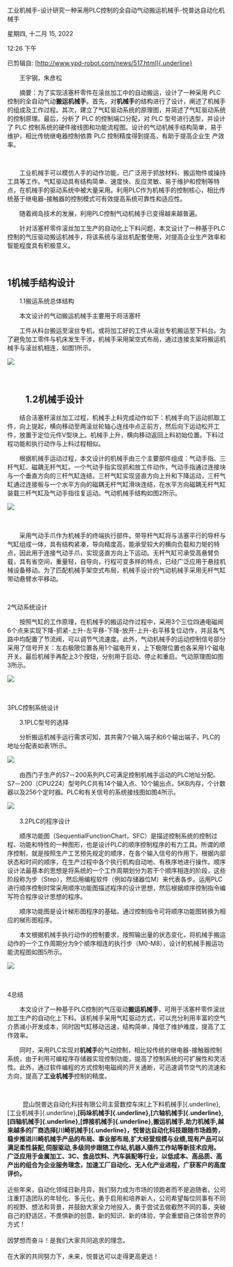 工业机械手-设计研究一种采用PLC控制的全自动气动搬运机械手-悦普达自动化机械手

星期四, 十二月 15, 2022

12:26 下午

已剪辑自: [http://www.ypd-robot.com/news/517.html]{.underline}

　　王宇钢，朱彦松

　　摘要：为了实现活塞杆零件在滚丝加工中的自动搬运，设计了一种采用 PLC 控制的全自动气动**搬运机械手**。首先，对**机械手**的结构进行了设计，阐述了机械手的组成及工作过程。其次，建立了气缸驱动系统的原理图，并简述了气缸驱动系统的控制原理。最后，分析了 PLC 的控制端口分配，对 PLC 型号进行选型，并设计了 PLC 控制系统的硬件接线图和功能流程图。设计的气动机械手结构简单，易于维护，相比传统继电器控制依靠 PLC 控制精度得到提高，有助于提高企业生 产效率。

 

　　工业机械手可以模仿人手的动作功能，已广泛用于抓放材料、搬运物件或操持工具等工作。气缸驱动具有结构简单、速度快、反应灵敏、易于维护和控制等特点，在机械手的驱动系统中被大量采用。利用PLC作为机械手的控制核心，相比传统基于继电器-接触器的控制模式可有效提高系统可靠性和适应性。

　　随着阀岛技术的发展，利用PLC控制气动机械手已变得越来越普遍。

　　针对活塞杆零件滚丝加工生产的自动化上下料问题，本文设计了一种基于PLC控制的气压驱动搬运机械手，将该系统与滚丝机配套使用，对提高企业生产效率和智能程度具有积极意义。

 

1机械手结构设计
---------------

　　1.1搬运系统总体结构

　　本文设计的气动搬运机械手主要用于将活塞杆

　　工件从料台搬运至滚丝专机，或将加工好的工件从滚丝专机搬运至下料台。为了避免加工零件与机床发生干涉，机械手采用架空式布局，通过连接支架将搬运机械手与滚丝机相连，如图1所示。

![](..\..\..\assets\001_工业机械手-设计研究一种采用PLC控制的全自动气动搬运机械手-悦普达自动化机械手_000.png)

 

　　1.2机械手设计
-----------------

　　结合活塞杆滚丝加工过程，机械手上料完成动作如下：机械手向下运动抓取工件，向上提起，横向移动至两滚丝轮轴心连线中点正前方，然后向下运动松开工件，放置于定位元件V型块上。机械手上升，横向移动返回上料初始位置。下料过程功能和执行动作与上料过程相似。

　　根据机械手运动过程，本文设计的机械手由三个主要部件组成：气动手指、三杆气缸、磁耦无杆气缸。一个气动手指实现抓和放工件动作，气动手指通过连接块与一个垂直方向的三杆气缸连结，三杆气缸实现竖直方向上升和下降运动，三杆气缸通过连接板与一个水平方向的磁耦无杆气缸滑块连结，在水平方向磁耦无杆气缸装载三杆气缸及气动手指往复运动。气动机械手结构如图2所示。

![](..\..\..\assets\001_工业机械手-设计研究一种采用PLC控制的全自动气动搬运机械手-悦普达自动化机械手_001.png)

 

　　采用气动手爪作为机械手的终端执行部件。带导杆气缸将与活塞平行的导杆与气缸组成一体，具有结构紧凑，导向精度高，能承受较大的横向负载和力矩的特点，因此用于连接气动手爪，实现竖直方向上下运动。无杆气缸可承受高悬臂负载，具有省空间，重量轻，自导向，行程可变多样的特点，已经广泛应用于悬挂机械设备移动。为了匹配机械手架空式布局，机械手设计的气动机械手采用无杆气缸带动悬臂水平移动。

 

2气动系统设计

　　按照气缸的工作原理，在机械手的搬运动作过程中，采用3个三位四通电磁阀6个点来实现下降-抓紧-上升-左平移-下降-放开-上升-右平移复位动作，并且各气路中均配置了节流阀，可以调节气流速度。此外，气动机械手的运动控制信号部分采用了信号开关：左右极限位置各用1个磁电开关，上下极限位置也各采用1个磁电开关。最后机械手再配上3个按钮，分别用于启动、停止和重启。气动原理图如图3所示。

![](..\..\..\assets\001_工业机械手-设计研究一种采用PLC控制的全自动气动搬运机械手-悦普达自动化机械手_002.png)

 

3PLC控制系统设计

　　3.1PLC型号的选择

　　分析搬运机械手运行需求可知，其共需7个输入端子和6个输出端子，PLC的地址分配表如表1所示。

![](..\..\..\assets\001_工业机械手-设计研究一种采用PLC控制的全自动气动搬运机械手-悦普达自动化机械手_003.png)

　　由西门子生产的S7－200系列PLC可满足控制机械手运动的PLC地址分配。S7－200（CPU224）型号PLC共有14个输入点、10个输出点，5KB内存，个计数器以及256个定时器。PLC和有关信号的系统接线图如图4所示。

![](..\..\..\assets\001_工业机械手-设计研究一种采用PLC控制的全自动气动搬运机械手-悦普达自动化机械手_004.png)

　　3.2PLC的程序设计

　　顺序功能图（SequentialFunctionChart，SFC）是描述控制系统的控制过程、功能和特性的一种图形，也是设计PLC的顺序控制程序的有力工具。所谓的顺序控制，就是按照生产工艺预先规定的顺序，在各个输入信号的作用下，根据内部状态和时间的顺序，在生产过程中各个执行机构自动地、有秩序地进行操作。顺序设计法最基本的思想是将系统的一个工作周期划分为若干个顺序相连的阶段，这些阶段称为步（Step），然后用编程软件（例如存储器位M）来代表各步。运用PLC进行顺序控制时常采用顺序功能图描述程序的设计思想，然后根据顺序控制指令编写符合程序设计思想的程序。

　　顺序功能图是设计梯形图程序的基础，通过控制指令可将顺序功能图转换为相应的梯形图程序。

　　本文根据机械手执行动作的控制要求，按照输出量的状态变化，将机械手搬运动作的一个工作周期分为9个顺序相连的执行步（M0-M8），设计的机械手搬运功能流程图如图5所示。

![](..\..\..\assets\001_工业机械手-设计研究一种采用PLC控制的全自动气动搬运机械手-悦普达自动化机械手_005.png)

 

4总结

　　本文设计了一种基于PLC控制的气压驱动**搬运机械手**，可用于活塞杆零件滚丝加工生产的自动化上下料。该机械手采用气缸驱动方式，可以充分利用丰富的空气介质减小开发成本，同时因气缸移动迅速，结构简单，降低了维护难度，提高了工作效率。

　　同时，采用PLC实现对**机械手**的气动控制，相比较传统的继电器-接触器控制系统，由于利用可编程序存储器实现控制功能，提高了控制系统的可扩展性和灵活性。此外，通过软件编程的方式控制电磁阀的开关通断，可迅速调节空气的流速和方向，提高了**工业机械手**控制的精度。

 

         昆山悦普达自动化科技有限公司主营数控车床[上下料机械手]{.underline},[工业机械手]{.underline},**[码垛机械手]{.underline},[六轴机械手]{.underline},[四轴机械手]{.underline},[焊接机械手]{.underline},搬运机械手,助力机械手,越来越多的厂商选择[川崎机械手]{.underline}，悦普达自动化科技跟随市场趋势，稳步推进川崎机械手产品的布局、事业部布局,扩大经营规模与业绩,现有产品可以满足柔性装配,伺服驱动,多级同步跟随工作站,机器人插件工作站等新技术应用。广泛应用于金属加工、3C、食品饮料、汽车装配等行业，以低成本、高品质、高产出的组合为企业服务理念，加速工厂自动化、无人化产业进程，广获客户的高度评价。**\
\
近些年来，自动化领域日新月异，我们努力成为市场的领跑者而不是追随者。公司注重打造团队的年轻化、多元化，勇于启用和培养新人，公司希望每位同事有不同的视野、想法和背景，并鼓励大家全力地投入，勇于尝试去做截然不同的事，突破自己的舒适区，不畏惧新的创意、新的知识、新的体验，学会重塑自己体验世界的方式！\
\
因梦想而奋斗！是我们大家共同追求的理念。\
\
在大家的共同努力下，未来，悦普达可以走得更高更远！

